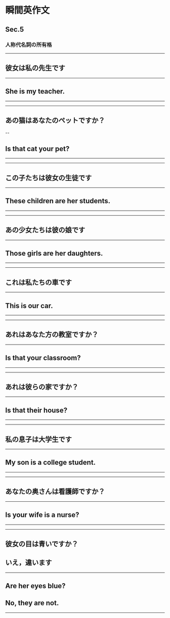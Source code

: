 # 瞬間英作文
## Sec.5
### 人称代名詞の所有格
***
<!-- 1 -->
## 彼女は私の先生です
---
## She is my teacher.
***
***
<!-- 2 -->
## あの猫はあなたのペットですか？
--
## Is that cat your pet?
***
***
<!-- 3 -->
## この子たちは彼女の生徒です
---
## These children are her students.
***
***
<!-- 4 -->
## あの少女たちは彼の娘です
---
## Those girls are her daughters.
***
***
<!-- 5 -->
## これは私たちの車です
---
## This is our car.
***
***
<!-- 6 -->
## あれはあなた方の教室ですか？
---
## Is that your classroom?
***
***
<!-- 7 -->
## あれは彼らの家ですか？
---
## Is that their house?
***
***
<!-- 8 -->
## 私の息子は大学生です
---
## My son is a college student.
***
***
<!-- 9 -->
## あなたの奥さんは看護師ですか？
---
## Is your wife is a nurse?
***
***
<!-- 10 -->
## 彼女の目は青いですか？
## いえ，違います
---
## Are her eyes blue?
## No, they are not.
***
